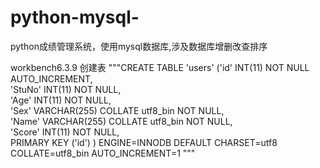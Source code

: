 # python-mysql-
python成绩管理系统，使用mysql数据库,涉及数据库增删改查排序

workbench6.3.9
创建表
"""CREATE TABLE 'users' ('id' INT(11) NOT NULL AUTO_INCREMENT,    
'StuNo' INT(11) NOT NULL,    
'Age' INT(11) NOT NULL,    
'Sex' VARCHAR(255) COLLATE utf8_bin NOT NULL,  
'Name' VARCHAR(255) COLLATE utf8_bin NOT NULL,  
'Score' INT(11) NOT NULL,   
PRIMARY KEY ('id') ) ENGINE=INNODB DEFAULT CHARSET=utf8 COLLATE=utf8_bin AUTO_INCREMENT=1
"""
